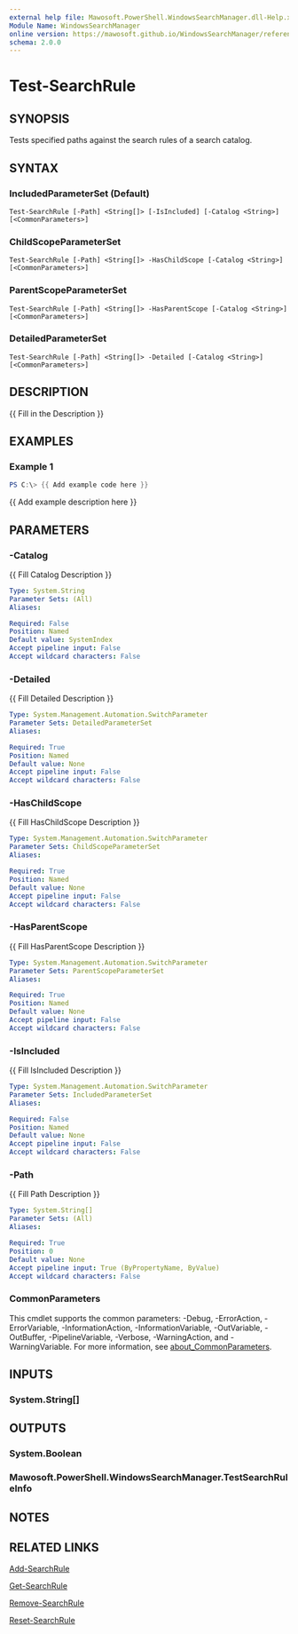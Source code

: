 ```yaml
---
external help file: Mawosoft.PowerShell.WindowsSearchManager.dll-Help.xml
Module Name: WindowsSearchManager
online version: https://mawosoft.github.io/WindowsSearchManager/reference/Test-SearchRule.html
schema: 2.0.0
---
```


# Test-SearchRule

## SYNOPSIS

Tests specified paths against the search rules of a search catalog.

## SYNTAX

### IncludedParameterSet (Default)
```
Test-SearchRule [-Path] <String[]> [-IsIncluded] [-Catalog <String>] [<CommonParameters>]
```

### ChildScopeParameterSet
```
Test-SearchRule [-Path] <String[]> -HasChildScope [-Catalog <String>] [<CommonParameters>]
```

### ParentScopeParameterSet
```
Test-SearchRule [-Path] <String[]> -HasParentScope [-Catalog <String>] [<CommonParameters>]
```

### DetailedParameterSet
```
Test-SearchRule [-Path] <String[]> -Detailed [-Catalog <String>] [<CommonParameters>]
```

## DESCRIPTION
{{ Fill in the Description }}

## EXAMPLES

### Example 1
```powershell
PS C:\> {{ Add example code here }}
```

{{ Add example description here }}

## PARAMETERS

### -Catalog
{{ Fill Catalog Description }}

```yaml
Type: System.String
Parameter Sets: (All)
Aliases:

Required: False
Position: Named
Default value: SystemIndex
Accept pipeline input: False
Accept wildcard characters: False
```

### -Detailed
{{ Fill Detailed Description }}

```yaml
Type: System.Management.Automation.SwitchParameter
Parameter Sets: DetailedParameterSet
Aliases:

Required: True
Position: Named
Default value: None
Accept pipeline input: False
Accept wildcard characters: False
```

### -HasChildScope
{{ Fill HasChildScope Description }}

```yaml
Type: System.Management.Automation.SwitchParameter
Parameter Sets: ChildScopeParameterSet
Aliases:

Required: True
Position: Named
Default value: None
Accept pipeline input: False
Accept wildcard characters: False
```

### -HasParentScope
{{ Fill HasParentScope Description }}

```yaml
Type: System.Management.Automation.SwitchParameter
Parameter Sets: ParentScopeParameterSet
Aliases:

Required: True
Position: Named
Default value: None
Accept pipeline input: False
Accept wildcard characters: False
```

### -IsIncluded
{{ Fill IsIncluded Description }}

```yaml
Type: System.Management.Automation.SwitchParameter
Parameter Sets: IncludedParameterSet
Aliases:

Required: False
Position: Named
Default value: None
Accept pipeline input: False
Accept wildcard characters: False
```

### -Path
{{ Fill Path Description }}

```yaml
Type: System.String[]
Parameter Sets: (All)
Aliases:

Required: True
Position: 0
Default value: None
Accept pipeline input: True (ByPropertyName, ByValue)
Accept wildcard characters: False
```

### CommonParameters
This cmdlet supports the common parameters: -Debug, -ErrorAction, -ErrorVariable, -InformationAction, -InformationVariable, -OutVariable, -OutBuffer, -PipelineVariable, -Verbose, -WarningAction, and -WarningVariable. For more information, see [about_CommonParameters](http://go.microsoft.com/fwlink/?LinkID=113216).

## INPUTS

### System.String[]

## OUTPUTS

### System.Boolean

### Mawosoft.PowerShell.WindowsSearchManager.TestSearchRuleInfo

## NOTES

## RELATED LINKS

[Add-SearchRule](Add-SearchRule.md)

[Get-SearchRule](Get-SearchRule.md)

[Remove-SearchRule](Remove-SearchRule.md)

[Reset-SearchRule](Reset-SearchRule.md)
